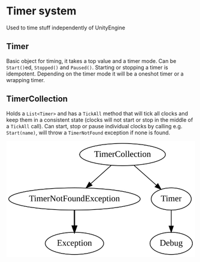 # Timer system

Used to time stuff independently of UnityEngine

## Timer

Basic object for timing, it takes a top value and a timer mode. Can be `Start()`ed, `Stopped()` and `Paused()`.
Starting or stopping a timer is idempotent. Depending on the timer mode it will be a oneshot timer or a wrapping timer.

## TimerCollection

Holds a `List<Timer>` and has a `TickAll` method that will tick all clocks and keep them in a consistent state
(clocks will not start or stop in the middle of a `TickAll` call). Can start, stop or pause individual clocks
by calling e.g. `Start(name)`, will throw a `TimerNotFound` exception if none is found.

![Timer system](TimerCollection.svg)
